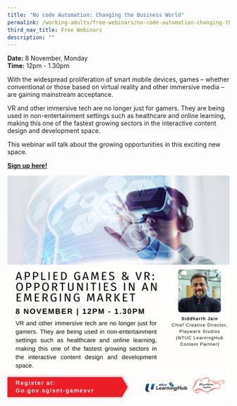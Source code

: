 ```yaml
---
title: "No code Automation: Changing the Business World"
permalink: /working-adults/free-webinars/no-code-automation-changing-the-business-world
third_nav_title: Free Webinars
description: ""
---
```


**Date:** 8 November, Monday
<br> **Time:** 12pm - 1.30pm

With the widespread proliferation of smart mobile devices, games – whether conventional or those based on virtual reality and other immersive media – are gaining mainstream acceptance.

VR and other immersive tech are no longer just for gamers. They are being used in non-entertainment settings such as healthcare and online learning, making this one of the fastest growing sectors in the interactive content design and development space.

This webinar will talk about the growing opportunities in this exciting new space.

[**Sign up here!**](https://zoom.us/webinar/register/2616333348484/WN_KMGgguiLTWSmOOBNDciCgA)

![Alt text for image on Isomer site](/images/wa-8nov21.png)


